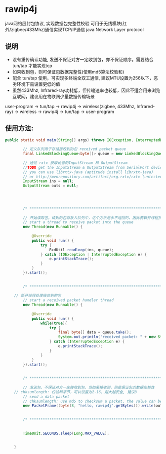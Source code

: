 # rawip4j
java网络层封包协议, 实现数据包完整性校验 可用于无线模块(红外/zigbee/433Mhz)通信实现TCP/IP通信
java Network Layer protocol

## 说明
+ 没有重传确认功能, 发送不保证对方一定收到包，亦不保证顺序。需要结合 tun/tap 才能实现tcp
+ 如果收到包，则可保证包数据完整性(使用md5算法校验和)
+ 配合 tun/tap 使用，可实现多终端全双工通信, 建议MTU设置为256以下，恶劣环境下需设置更低的值
+ 虽然433Mhz, Infrared-ray功耗低，但传输速率也较低，因此不适合用来浏览互联网，建议用在物联网少量数据传输场景

user-program -> tun/tap -> rawip4j -> wireless(zigbee, 433Mhz, Infrared-ray)   ->    wireless -> rawip4j -> tun/tap -> user-program

## 使用方法: 
``` java
public static void main(String[] args) throws IOException, InterruptedException {
		
		// 定义队列用于存储接收到的包 received packet queue
		final LinkedBlockingQueue<byte[]> queue = new LinkedBlockingQueue<>();
				
		// 通过 rxtx 获取设备的InputStream 和 OutputStream
		//TODO get the InputStream & OutputStream from SerialPort devices
		// you can use librxtx-java (aptitude install librxtx-java)
		// or http://mvnrepository.com/artifact/org.rxtx/rxtx (untested)
		InputStream ins = null;
		OutputStream outs = null;
		
		
		

		/* *********************************************************************************************************************** */
		
		// 开始读取包，读到的包将放入队列中，这个方法是永不返回的，因此要新开线程执行
		// start a thread to receive packet into the queue
		new Thread(new Runnable() {
			
			@Override
			public void run() {
				try {
					RxdUtil.readloop(ins, queue);
				} catch (IOException | InterruptedException e) {
					e.printStackTrace();
				}
			}
		}).start();
		
		
		/* *********************************************************************************************************************** */
		
    // 新开线程处理接收到的包
		// start a received packet handler thread
		new Thread(new Runnable() {
			
			@Override
			public void run() {
				while(true){
					try {
						final byte[] data = queue.take();
						System.out.println("received packet: " + new String(data));
					} catch (InterruptedException e) {
						e.printStackTrace();
					}
				}
			}
		}).start();
		
		
		/* *********************************************************************************************************************** */
		
		// 发送包，不保证对方一定接收到包，但如果接收到，则能保证包的数据完整性
    // chksumlength: 校验和字节，可以设置为2-16，越大越安全, 建议8
		// send a data packet
		// chksumlength: use md5 to checksum a packet, the value can be 2-16, recommend 8
		new PacketFrame((byte)8, "hello, rawip4j".getBytes()).write(outs);
		
		
		/* *********************************************************************************************************************** */
		
		
		TimeUnit.SECONDS.sleep(Long.MAX_VALUE);
		
		
	}
```

